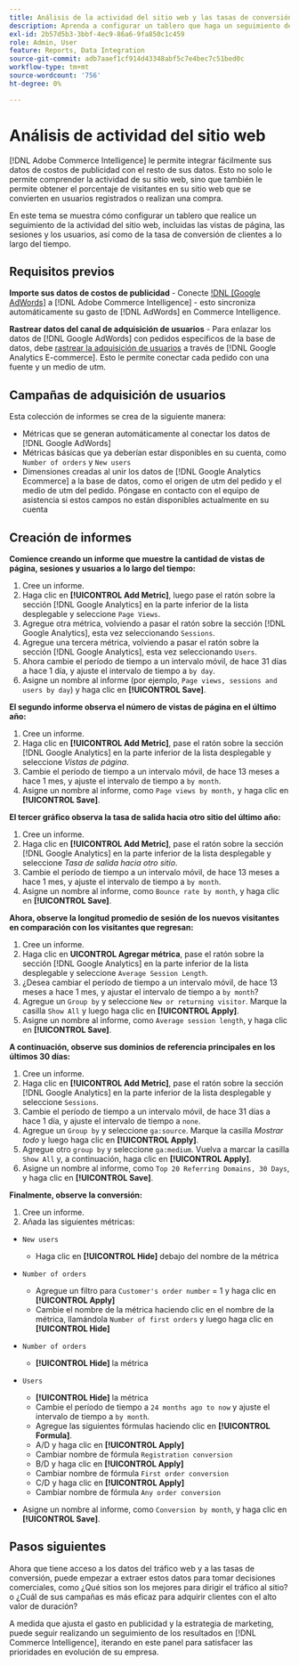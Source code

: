 ```yaml
---
title: Análisis de la actividad del sitio web y las tasas de conversión de clientes
description: Aprenda a configurar un tablero que haga un seguimiento de la actividad del sitio web, incluidas las vistas de página, las sesiones y los usuarios, y de la tasa de conversión de clientes a lo largo del tiempo.
exl-id: 2b57d5b3-3bbf-4ec9-86a6-9fa850c1c459
role: Admin, User
feature: Reports, Data Integration
source-git-commit: adb7aaef1cf914d43348abf5c7e4bec7c51bed0c
workflow-type: tm+mt
source-wordcount: '756'
ht-degree: 0%

---
```


# Análisis de actividad del sitio web

[!DNL Adobe Commerce Intelligence] le permite integrar fácilmente sus datos de costos de publicidad con el resto de sus datos. Esto no solo le permite comprender la actividad de su sitio web, sino que también le permite obtener el porcentaje de visitantes en su sitio web que se convierten en usuarios registrados o realizan una compra.

En este tema se muestra cómo configurar un tablero que realice un seguimiento de la actividad del sitio web, incluidas las vistas de página, las sesiones y los usuarios, así como de la tasa de conversión de clientes a lo largo del tiempo.

## Requisitos previos

**Importe sus datos de costos de publicidad** - Conecte [!DNL [Google AdWords]](../importing-data/integrations/google-adwords.md) a [!DNL Adobe Commerce Intelligence] - esto sincroniza automáticamente su gasto de [!DNL AdWords] en Commerce Intelligence.

**Rastrear datos del canal de adquisición de usuarios** - Para enlazar los datos de [!DNL Google AdWords] con pedidos específicos de la base de datos, debe [rastrear la adquisición de usuarios](../analysis/google-track-user-acq.md) a través de [!DNL Google Analytics E-commerce]. Esto le permite conectar cada pedido con una fuente y un medio de utm.

## Campañas de adquisición de usuarios

Esta colección de informes se crea de la siguiente manera:

* Métricas que se generan automáticamente al conectar los datos de [!DNL Google AdWords]
* Métricas básicas que ya deberían estar disponibles en su cuenta, como `Number of orders` y `New users`
* Dimensiones creadas al unir los datos de [!DNL Google Analytics Ecommerce] a la base de datos, como el origen de utm del pedido y el medio de utm del pedido. Póngase en contacto con el equipo de asistencia si estos campos no están disponibles actualmente en su cuenta

## Creación de informes

**Comience creando un informe que muestre la cantidad de vistas de página, sesiones y usuarios a lo largo del tiempo:**

1. Cree un informe.
1. Haga clic en **[!UICONTROL Add Metric]**, luego pase el ratón sobre la sección [!DNL Google Analytics] en la parte inferior de la lista desplegable y seleccione `Page Views`.
1. Agregue otra métrica, volviendo a pasar el ratón sobre la sección [!DNL Google Analytics], esta vez seleccionando `Sessions`.
1. Agregue una tercera métrica, volviendo a pasar el ratón sobre la sección [!DNL Google Analytics], esta vez seleccionando `Users`.
1. Ahora cambie el período de tiempo a un intervalo móvil, de hace 31 días a hace 1 día, y ajuste el intervalo de tiempo a `by day`.
1. Asigne un nombre al informe (por ejemplo, `Page views, sessions and users by day`) y haga clic en **[!UICONTROL Save]**.

**El segundo informe observa el número de vistas de página en el último año:**

1. Cree un informe.
1. Haga clic en **[!UICONTROL Add Metric]**, pase el ratón sobre la sección [!DNL Google Analytics] en la parte inferior de la lista desplegable y seleccione _Vistas de página_.
1. Cambie el período de tiempo a un intervalo móvil, de hace 13 meses a hace 1 mes, y ajuste el intervalo de tiempo a `by month`.
1. Asigne un nombre al informe, como `Page views by month,` y haga clic en **[!UICONTROL Save]**.

**El tercer gráfico observa la tasa de salida hacia otro sitio del último año:**

1. Cree un informe.
1. Haga clic en **[!UICONTROL Add Metric]**, pase el ratón sobre la sección [!DNL Google Analytics] en la parte inferior de la lista desplegable y seleccione _Tasa de salida hacia otro sitio_.
1. Cambie el período de tiempo a un intervalo móvil, de hace 13 meses a hace 1 mes, y ajuste el intervalo de tiempo a `by month`.
1. Asigne un nombre al informe, como `Bounce rate by month`, y haga clic en **[!UICONTROL Save]**.

**Ahora, observe la longitud promedio de sesión de los nuevos visitantes en comparación con los visitantes que regresan:**

1. Cree un informe.
1. Haga clic en **UICONTROL Agregar métrica**, pase el ratón sobre la sección [!DNL Google Analytics] en la parte inferior de la lista desplegable y seleccione `Average Session Length`.
1. ¿Desea cambiar el período de tiempo a un intervalo móvil, de hace 13 meses a hace 1 mes, y ajustar el intervalo de tiempo a `by month`?
1. Agregue un `Group by` y seleccione `New or returning visitor`.  Marque la casilla `Show All` y luego haga clic en **[!UICONTROL Apply]**.
1. Asigne un nombre al informe, como `Average session length`, y haga clic en **[!UICONTROL Save]**.

**A continuación, observe sus dominios de referencia principales en los últimos 30 días:**

1. Cree un informe.
1. Haga clic en **[!UICONTROL Add Metric]**, pase el ratón sobre la sección [!DNL Google Analytics] en la parte inferior de la lista desplegable y seleccione `Sessions`.
1. Cambie el período de tiempo a un intervalo móvil, de hace 31 días a hace 1 día, y ajuste el intervalo de tiempo a `none`.
1. Agregue un `Group by` y seleccione `ga:source`.  Marque la casilla _Mostrar todo_ y luego haga clic en **[!UICONTROL Apply]**.
1. Agregue otro `group by` y seleccione `ga:medium`. Vuelva a marcar la casilla `Show All` y, a continuación, haga clic en **[!UICONTROL Apply]**.
1. Asigne un nombre al informe, como `Top 20 Referring Domains, 30 Days`, y haga clic en **[!UICONTROL Save]**.

**Finalmente, observe la conversión:**

1. Cree un informe.
1. Añada las siguientes métricas:

* `New users`
   * Haga clic en **[!UICONTROL Hide]** debajo del nombre de la métrica

* `Number of orders`
   * Agregue un filtro para `Customer's order number` = 1 y haga clic en **[!UICONTROL Apply]**
   * Cambie el nombre de la métrica haciendo clic en el nombre de la métrica, llamándola `Number of first orders` y luego haga clic en **[!UICONTROL Hide]**

* `Number of orders`
   * **[!UICONTROL Hide]** la métrica

* `Users`
   * **[!UICONTROL Hide]** la métrica
   * Cambie el período de tiempo a `24 months ago to now` y ajuste el intervalo de tiempo a `by month`.
   * Agregue las siguientes fórmulas haciendo clic en **[!UICONTROL Formula]**.
   * A/D y haga clic en **[!UICONTROL Apply]**
   * Cambiar nombre de fórmula `Registration conversion`
   * B/D y haga clic en **[!UICONTROL Apply]**
   * Cambiar nombre de fórmula `First order conversion`
   * C/D y haga clic en **[!UICONTROL Apply]**
   * Cambiar nombre de fórmula `Any order conversion`

* Asigne un nombre al informe, como `Conversion by month`, y haga clic en **[!UICONTROL Save]**.

## Pasos siguientes

Ahora que tiene acceso a los datos del tráfico web y a las tasas de conversión, puede empezar a extraer estos datos para tomar decisiones comerciales, como ¿Qué sitios son los mejores para dirigir el tráfico al sitio? o ¿Cuál de sus campañas es más eficaz para adquirir clientes con el alto valor de duración?

A medida que ajusta el gasto en publicidad y la estrategia de marketing, puede seguir realizando un seguimiento de los resultados en [!DNL Commerce Intelligence], iterando en este panel para satisfacer las prioridades en evolución de su empresa.
